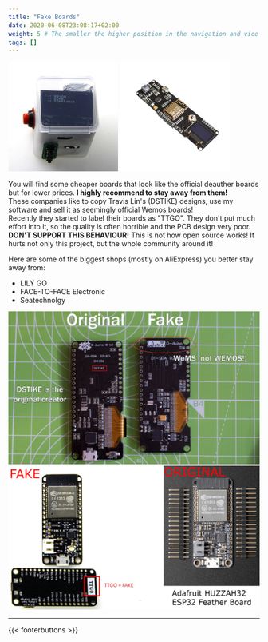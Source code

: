 ```yaml
---
title: "Fake Boards"
date: 2020-06-08T23:08:17+02:00
weight: 5 # The smaller the higher position in the navigation and vice versa
tags: []
---
```


![Fake WEMOS Board 1](/media/deauther/fake_wemos_1.jpg?height=200px)
![Fake WEMOS Board 2](/media/deauther/fake_wemos_2.jpg?height=200px)

You will find some cheaper boards that look like the official deauther boards but for lower prices. **I highly recommend to stay away from them!**  
These companies like to copy Travis Lin's (DSTIKE) designs, use my software and sell it as seemingly official Wemos boards!  
Recently they started to label their boards as "TTGO". They don't put much effort into it, so the quality is often horrible and the PCB design very poor.  
**DON'T SUPPORT THIS BEHAVIOUR!**  This is not how open source works! It hurts not only this project, but the whole community around it!  

Here are some of the biggest shops (mostly on AliExpress) you better stay away from:  
- LILY GO 
- FACE-TO-FACE Electronic
- Seatechnolgy

![Fake WEMOS Board 3](/media/deauther/fake_wemos_3.jpg?height=400px)
![Fake WEMOS Board 4](/media/deauther/fake_wemos_4.jpg?height=400px)

---

{{< footerbuttons >}}
